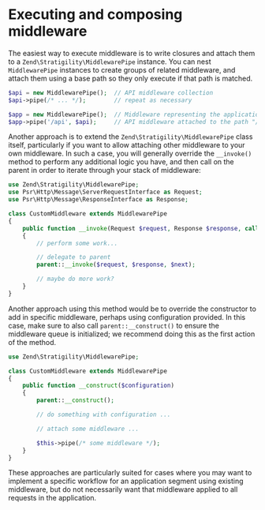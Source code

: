 # Executing and composing middleware

The easiest way to execute middleware is to write closures and attach them to a
`Zend\Stratigility\MiddlewarePipe` instance. You can nest `MiddlewarePipe` instances to create
groups of related middleware, and attach them using a base path so they only execute if that path is
matched.

```php
$api = new MiddlewarePipe();  // API middleware collection
$api->pipe(/* ... */);        // repeat as necessary

$app = new MiddlewarePipe();  // Middleware representing the application
$app->pipe('/api', $api);     // API middleware attached to the path "/api"
```


Another approach is to extend the `Zend\Stratigility\MiddlewarePipe` class itself, particularly if
you want to allow attaching other middleware to your own middleware. In such a case, you will
generally override the `__invoke()` method to perform any additional logic you have, and then call
on the parent in order to iterate through your stack of middleware:

```php
use Zend\Stratigility\MiddlewarePipe;
use Psr\Http\Message\ServerRequestInterface as Request;
use Psr\Http\Message\ResponseInterface as Response;

class CustomMiddleware extends MiddlewarePipe
{
    public function __invoke(Request $request, Response $response, callable $next = null)
    {
        // perform some work...

        // delegate to parent
        parent::__invoke($request, $response, $next);

        // maybe do more work?
    }
}
```

Another approach using this method would be to override the constructor to add in specific
middleware, perhaps using configuration provided. In this case, make sure to also call
`parent::__construct()` to ensure the middleware queue is initialized; we recommend doing this as the
first action of the method.

```php
use Zend\Stratigility\MiddlewarePipe;

class CustomMiddleware extends MiddlewarePipe
{
    public function __construct($configuration)
    {
        parent::__construct();

        // do something with configuration ...

        // attach some middleware ...

        $this->pipe(/* some middleware */);
    }
}
```

These approaches are particularly suited for cases where you may want to implement a specific
workflow for an application segment using existing middleware, but do not necessarily want that
middleware applied to all requests in the application.
